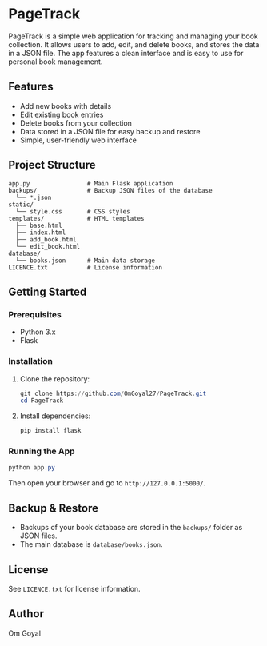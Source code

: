 # PageTrack

PageTrack is a simple web application for tracking and managing your book collection. It allows users to add, edit, and delete books, and stores the data in a JSON file. The app features a clean interface and is easy to use for personal book management.

## Features
- Add new books with details
- Edit existing book entries
- Delete books from your collection
- Data stored in a JSON file for easy backup and restore
- Simple, user-friendly web interface

## Project Structure
```
app.py                # Main Flask application
backups/              # Backup JSON files of the database
  └── *.json
static/
  └── style.css       # CSS styles
templates/            # HTML templates
  ├── base.html
  ├── index.html
  ├── add_book.html
  └── edit_book.html
database/
  └── books.json      # Main data storage
LICENCE.txt           # License information
```

## Getting Started

### Prerequisites
- Python 3.x
- Flask

### Installation
1. Clone the repository:
   ```powershell
   git clone https://github.com/OmGoyal27/PageTrack.git
   cd PageTrack
   ```
2. Install dependencies:
   ```powershell
   pip install flask
   ```

### Running the App
```powershell
python app.py
```
Then open your browser and go to `http://127.0.0.1:5000/`.

## Backup & Restore
- Backups of your book database are stored in the `backups/` folder as JSON files.
- The main database is `database/books.json`.

## License
See `LICENCE.txt` for license information.

## Author
Om Goyal